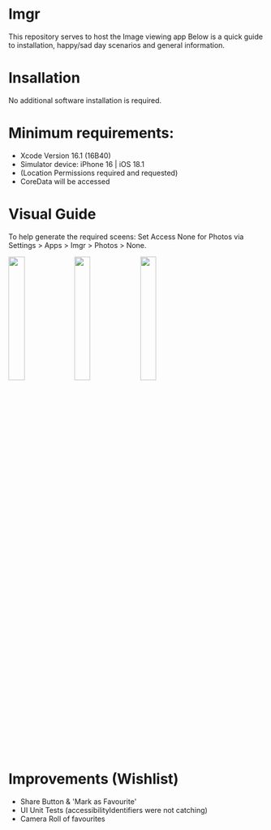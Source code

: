 # Imgr
This repository serves to host the Image viewing app
Below is a quick guide to installation, happy/sad day scenarios and general information.

# Insallation
No additional software installation is required.

# Minimum requirements:
- Xcode Version 16.1 (16B40)
- Simulator device: iPhone 16 | iOS 18.1 
- (Location Permissions required and requested)
- CoreData will be accessed

# Visual Guide

To help generate the required sceens: Set Access None for Photos via Settings > Apps > Imgr > Photos > None.

<img src="https://github.com/user-attachments/assets/03936b25-0f27-401e-b6ac-864f24c24e95" width=25% height=25%>
<img src="https://github.com/user-attachments/assets/7254777b-2a16-42fb-a06d-5ce511142763" width=25% height=25%>
<img src="https://github.com/user-attachments/assets/66094f83-d736-4e73-ac8b-cf68afc0783a" width=25% height=25%>

# Improvements (Wishlist)

- Share Button & 'Mark as Favourite'
- UI Unit Tests (accessibilityIdentifiers were not catching)
- Camera Roll of favourites
